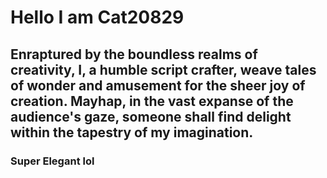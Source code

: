 # Hello I am Cat20829
## Enraptured by the boundless realms of creativity, I, a humble script crafter, weave tales of wonder and amusement for the sheer joy of creation. Mayhap, in the vast expanse of the audience's gaze, someone shall find delight within the tapestry of my imagination.
### Super Elegant lol
